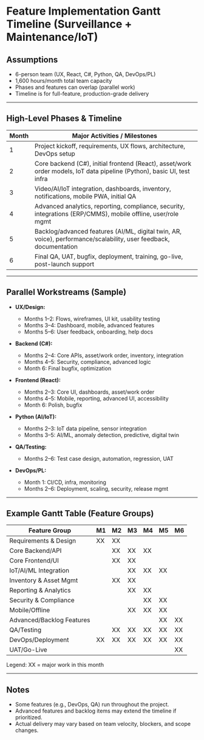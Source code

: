 # Feature Implementation Gantt Timeline (Surveillance + Maintenance/IoT)

## Assumptions
- 6-person team (UX, React, C#, Python, QA, DevOps/PL)
- 1,600 hours/month total team capacity
- Phases and features can overlap (parallel work)
- Timeline is for full-feature, production-grade delivery

---

## High-Level Phases & Timeline

| Month | Major Activities / Milestones |
|-------|-------------------------------|
| 1     | Project kickoff, requirements, UX flows, architecture, DevOps setup |
| 2     | Core backend (C#), initial frontend (React), asset/work order models, IoT data pipeline (Python), basic UI, test infra |
| 3     | Video/AI/IoT integration, dashboards, inventory, notifications, mobile PWA, initial QA |
| 4     | Advanced analytics, reporting, compliance, security, integrations (ERP/CMMS), mobile offline, user/role mgmt |
| 5     | Backlog/advanced features (AI/ML, digital twin, AR, voice), performance/scalability, user feedback, documentation |
| 6     | Final QA, UAT, bugfix, deployment, training, go-live, post-launch support |

---

## Parallel Workstreams (Sample)

- **UX/Design:**
  - Months 1–2: Flows, wireframes, UI kit, usability testing
  - Months 3–4: Dashboard, mobile, advanced features
  - Months 5–6: User feedback, onboarding, help docs

- **Backend (C#):**
  - Months 2–4: Core APIs, asset/work order, inventory, integration
  - Months 4–5: Security, compliance, advanced logic
  - Month 6: Final bugfix, optimization

- **Frontend (React):**
  - Months 2–3: Core UI, dashboards, asset/work order
  - Months 4–5: Mobile, reporting, advanced UI, accessibility
  - Month 6: Polish, bugfix

- **Python (AI/IoT):**
  - Months 2–3: IoT data pipeline, sensor integration
  - Months 3–5: AI/ML, anomaly detection, predictive, digital twin

- **QA/Testing:**
  - Months 2–6: Test case design, automation, regression, UAT

- **DevOps/PL:**
  - Month 1: CI/CD, infra, monitoring
  - Months 2–6: Deployment, scaling, security, release mgmt

---

## Example Gantt Table (Feature Groups)

| Feature Group                | M1 | M2 | M3 | M4 | M5 | M6 |
|-----------------------------|----|----|----|----|----|----|
| Requirements & Design       | XX | XX |    |    |    |    |
| Core Backend/API            |    | XX | XX | XX |    |    |
| Core Frontend/UI            |    | XX | XX |    |    |    |
| IoT/AI/ML Integration       |    |    | XX | XX | XX |    |
| Inventory & Asset Mgmt      |    | XX | XX |    |    |    |
| Reporting & Analytics       |    |    | XX | XX |    |    |
| Security & Compliance       |    |    |    | XX | XX |    |
| Mobile/Offline              |    |    | XX | XX | XX |    |
| Advanced/Backlog Features   |    |    |    |    | XX | XX |
| QA/Testing                  |    | XX | XX | XX | XX | XX |
| DevOps/Deployment           | XX | XX | XX | XX | XX | XX |
| UAT/Go-Live                 |    |    |    |    |    | XX |

Legend: XX = major work in this month

---

## Notes
- Some features (e.g., DevOps, QA) run throughout the project.
- Advanced features and backlog items may extend the timeline if prioritized.
- Actual delivery may vary based on team velocity, blockers, and scope changes. 